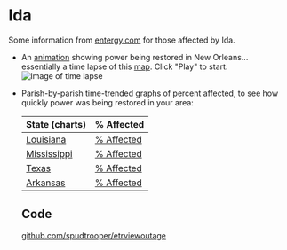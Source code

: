 # Ida

Some information from [entergy.com](https://www.entergy.com/) for those affected by Ida.

* An [animation](html/animate.html#autoplay=1&speed=100) showing power being restored in
  New Orleans... essentially a time lapse of this
  [map](https://www.etrviewoutage.com/map?state=nola&_ga=2.56165483.1161628684.1630324617-313625520.1630324617). Click
  "Play" to start.
  ![Image of time lapse](time-lapse.gif)

* Parish-by-parish time-trended graphs of percent affected, to see how quickly power was being restored in your area:

  | State (charts)                 | % Affected                                                |
  | ------------------------------ | --------------------------------------------------------- |
  | [Louisiana](html/history/L/)   | [% Affected](html/history/L/percent_affected_bydate.html) |
  | [Mississippi](html/history/M/) | [% Affected](html/history/M/percent_affected_bydate.html) |
  | [Texas](html/history/T/)       | [% Affected](html/history/T/percent_affected_bydate.html) |
  | [Arkansas](html/history/A/)    | [% Affected](html/history/A/percent_affected_bydate.html) |


  ## Code

  [github.com/spudtrooper/etrviewoutage](https://github.com/spudtrooper/etrviewoutage)